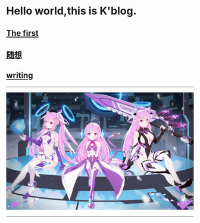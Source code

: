 # Hello world,this is K'blog.
## [The first](https://iamtheking452.github.io/post-1)
## [随想](https://iamtheking452.github.io/suixiang)
## [writing](https://github.com/iamtheking452/iamtheking452.github.io/tree/master/writing)
* * *
![300](https://raw.githubusercontent.com/iamtheking452/iamtheking452.github.io/master/300.png "来自三百英雄")
* * *
